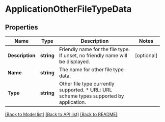 # ApplicationOtherFileTypeData

## Properties

Name | Type | Description | Notes
------------ | ------------- | ------------- | -------------
**Description** | **string** | Friendly name for the file type. If unset, no friendly name will be displayed. | [optional] 
**Name** | **string** | The name for other file type data. | 
**Type** | **string** | Other file type currently supported. * URL: URL scheme types supported by application. | 

[[Back to Model list]](../README.md#documentation-for-models) [[Back to API list]](../README.md#documentation-for-api-endpoints) [[Back to README]](../README.md)


